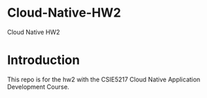 # Cloud-Native-HW2
Cloud Native HW2

# Introduction
This repo is for the hw2 with the CSIE5217 Cloud Native Application Development Course.
